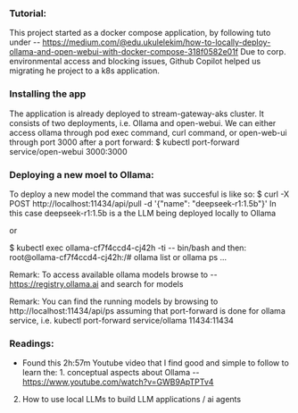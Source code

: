 ### Tutorial:
This project started as a docker compose application, by following tuto under -- https://medium.com/@edu.ukulelekim/how-to-locally-deploy-ollama-and-open-webui-with-docker-compose-318f0582e01f
Due to corp. environmental access and blocking issues, Github Copilot helped us migrating he project to a k8s application.

### Installing the app
The application is already deployed to stream-gateway-aks cluster. It consists of two deployments, i.e. Ollama and open-webui.
We can either access ollama through pod exec command, curl command, or open-web-ui through port 3000 after a port forward:
$ kubectl port-forward service/open-webui 3000:3000

### Deploying a new moel to Ollama:
To deploy a new model the command that was succesful is like so:
$ curl -X POST http://localhost:11434/api/pull -d '{"name": "deepseek-r1:1.5b"}'
In this case deepseek-r1:1.5b is a the LLM being deployed locally to Ollama

or

$ kubectl exec ollama-cf7f4ccd4-cj42h -ti -- bin/bash
and then:
root@ollama-cf7f4ccd4-cj42h:/# ollama list or ollama ps ...

Remark: To access available ollama models browse to -- https://registry.ollama.ai and search for models

Remark: You can find the running models by browsing to http://localhost:11434/api/ps assuming that port-forward is done for ollama service, i.e. kubectl port-forward service/ollama 11434:11434

### Readings:
- Found this 2h:57m Youtube video that I find good and simple to follow to learn the: 1. conceptual aspects about Ollama -- https://www.youtube.com/watch?v=GWB9ApTPTv4
2. How to use local LLMs to build LLM applications / ai agents